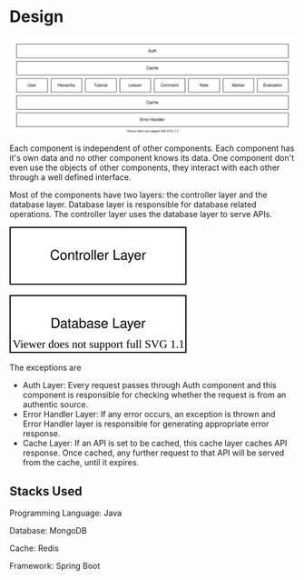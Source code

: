 
# Design
![](docs/be_design.svg)

Each component is independent of other components. Each component has it's own data and no other component knows its data. 
One component don't even use the objects of other components, they interact with each other through a well defined interface.

Most of the components have two layers: the controller layer and the database layer. Database layer is responsible for database related operations. 
The controller layer uses the database layer to serve APIs. 

![](docs/be_module_design.svg)

The exceptions are 
- Auth Layer: Every request passes through Auth component and this component is responsible for
checking whether the request is from an authentic source. 
- Error Handler Layer: If any error occurs, an exception is thrown and Error Handler layer is responsible for 
generating appropriate error response. 
- Cache Layer: If an API is set to be cached, this cache layer caches API response. Once cached, any further request to that API 
will be served from the cache, until it expires. 

## Stacks Used
Programming Language: Java

Database: MongoDB

Cache: Redis

Framework: Spring Boot

